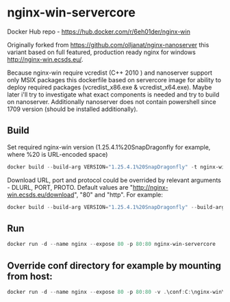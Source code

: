 # nginx-win-servercore

Docker Hub repo - https://hub.docker.com/r/6eh01der/nginx-win

Originally forked from https://github.com/olljanat/nginx-nanoserver this variant based on full featured, production ready nginx for windows http://nginx-win.ecsds.eu/.

Because nginx-win require vcredist (C++ 2010 ) and nanoserver support only MSIX packages this dockerfile based on servercore image for ability to deploy required packages (vcredist_x86.exe & vcredist_x64.exe). Maybe later i'll try to investigate what exact components is needed and try to build on nanoserver. Additionally nanoserver does not contain powershell since 1709 version (should be installed additionally).


## Build

Set required nginx-win version (1.25.4.1%20SnapDragonfly for example, where %20 is URL-encoded space)

```powershell
docker build --build-arg VERSION="1.25.4.1%20SnapDragonfly" -t nginx-win-servercore .
```

Download URL, port and protocol could be overrided by relevant arguments - DLURL, PORT, PROTO. Default values are "http://nginx-win.ecsds.eu/download", "80" and "http". For example:

```powershell
docker build --build-arg VERSION="1.25.4.1%20SnapDragonfly" --build-arg DLURL="http://somesite.com/download" --build-arg PORT="8080" --build-arg PROTO="http" -t nginx-win-servercore .
```

## Run
```powershell
docker run -d --name nginx --expose 80 -p 80:80 nginx-win-servercore
```

## Override conf directory for example by mounting from host:
```powershell
docker run -d --name nginx --expose 80 -p 80:80 -v .\conf:C:\nginx-win\conf nginx-win-servercore
```
